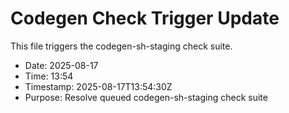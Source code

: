 # Codegen Check Trigger Update

This file triggers the codegen-sh-staging check suite.

- Date: 2025-08-17
- Time: 13:54
- Timestamp: 2025-08-17T13:54:30Z
- Purpose: Resolve queued codegen-sh-staging check suite

